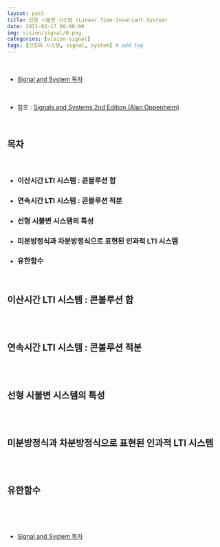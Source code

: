 ```yaml
---
layout: post
title: 선형 시불변 시스템 (Linear Time-Invariant System)
date: 2021-02-17 00:00:00
img: vision/signal/0.png
categories: [vision-signal] 
tags: [신호와 시스템, signal, system] # add tag
---
```


<br>

- [Signal and System 목차](https://gaussian37.github.io/vision-signal-table/)

<br>

- 참조 : [Signals and Systems 2nd Edition (Alan Oppenheim)](https://www.amazon.com/Signals-Systems-2nd-Alan-Oppenheim/dp/0138147574/ref=sr_1_1?dchild=1&keywords=signal+and+system&qid=1613885417&sr=8-1)

<br>

## **목차**

<br>

- ### 이산시간 LTI 시스템 : 콘볼루션 합
- ### 연속시간 LTI 시스템 : 콘볼루션 적분
- ### 선형 시불변 시스템의 특성
- ### 미분방정식과 차분방정식으로 표현된 인과적 LTI 시스템
- ### 유한함수

<br>

## **이산시간 LTI 시스템 : 콘볼루션 합**

<br>



<br>

## **연속시간 LTI 시스템 : 콘볼루션 적분**

<br>

<br>

## **선형 시불변 시스템의 특성**

<br>

<br>

## **미분방정식과 차분방정식으로 표현된 인과적 LTI 시스템**

<br>

<br>

## **유한함수**

<br>

<br>




<br>

- [Signal and System 목차](https://gaussian37.github.io/vision-signal-table/)

<br>